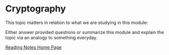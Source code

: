 # Cryptography

This topic matters in relation to what we are studying in this module:

Either answer provided questions or summarize this module and explain the topic via an analogy to something everyday.  

[Reading Notes Home Page](README.md)